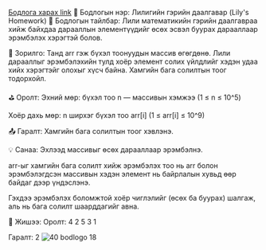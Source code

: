 <a href="https://www.hackerrank.com/challenges/lilys-homework/problem?isFullScreen=true">Бодлога харах link</a>
📝 Бодлогын нэр: Лилигийн гэрийн даалгавар (Lily's Homework)
📘 Бодлогын тайлбар:
Лили математикийн гэрийн даалгавраа хийж байхдаа дарааллын элементүүдийг өсөх эсвэл буурах дарааллаар эрэмбэлэх хэрэгтэй болов.

🎯 Зорилго:
Танд arr гэж бүхэл тоонуудын массив өгөгдөнө. Лили дарааллыг эрэмбэлэхийн тулд хоёр элемент солих үйлдлийг хэдэн удаа хийх хэрэгтэйг олохыг хүсч байна. Хамгийн бага солилтын тоог тодорхойл.

⛳ Оролт:
Эхний мөр: бүхэл тоо n — массивын хэмжээ (1 ≤ n ≤ 10^5)

Хоёр дахь мөр: n ширхэг бүхэл тоо arr[i] (1 ≤ arr[i] ≤ 10^9)

📤 Гаралт:
Хамгийн бага солилтын тоог хэвлэнэ.

💡 Санаа:
Эхлээд массивыг өсөх дарааллаар эрэмбэлнэ.

arr-ыг хамгийн бага солилт хийж эрэмбэлэх тоо нь arr болон эрэмбэлэгдсэн массивын хэдэн элемент нь байрлалын хувьд өөр байдаг дээр үндэслэнэ.

Гэхдээ эрэмбэлэх боломжтой хоёр чиглэлийг (өсөх ба буурах) шалгаж, аль нь бага солилт шаарддагийг авна.

🧠 Жишээ:
Оролт:
4
2 5 3 1

Гаралт:
2
![40 bodlogo 18](https://github.com/user-attachments/assets/4d08fa02-c6ee-45d3-b606-b31735253c4c)
